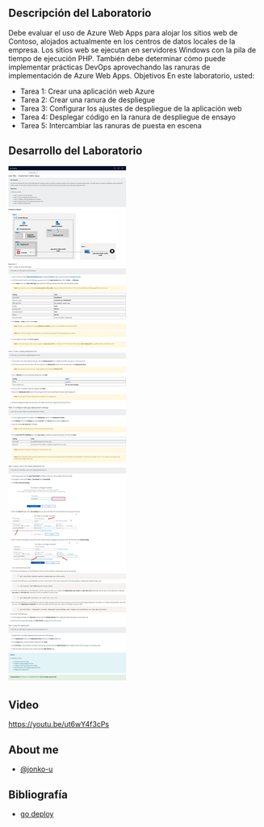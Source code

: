 
## Descripción del Laboratorio
Debe evaluar el uso de Azure Web Apps para alojar los sitios web de Contoso, alojados actualmente en los centros de datos locales de la empresa. Los sitios web se ejecutan en servidores Windows con la pila de tiempo de ejecución PHP. También debe determinar cómo puede implementar prácticas DevOps aprovechando las ranuras de implementación de Azure Web Apps.
Objetivos
En este laboratorio, usted:
- Tarea 1: Crear una aplicación web Azure
- Tarea 2: Crear una ranura de despliegue
- Tarea 3: Configurar los ajustes de despliegue de la aplicación web
- Tarea 4: Desplegar código en la ranura de despliegue de ensayo
- Tarea 5: Intercambiar las ranuras de puesta en escena



## Desarrollo del Laboratorio
![Logo](/AZ-104-Microsoft%20Azure%20Administrator/Lab%209A%20-%20Implement%20Web%20Apps/screenshots/Lab9A.png)
## Video
https://youtu.be/ut6wY4f3cPs

## About me
- [@jonko-u](https://github.com/jonko-u)

## Bibliografía

- [go deploy](https://lms.godeploy.it/)
